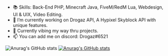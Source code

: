 
- 📚 Skills: Back-End PHP, Minecraft Java, FiveM/RedM Lua, Webdesign, UI & UIX, Video Editing. 
- 🔭 I’m currently working on Drogaz API, A Hypixel Skyblock API with unique features.
- 🌱 Currently vibing my way thru projects.
- 📫 You can add me on discord: Drogaz#6521

![Anurag's GitHub stats](https://github-readme-stats.vercel.app/api?username=anuraghazra&show_icons=true&theme=radical)
[![Anurag's GitHub stats](https://github-readme-stats.vercel.app/api?username=DrogazDev)](https://github.com/anuraghazra/github-readme-stats)
